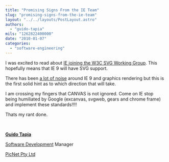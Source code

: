 ```yaml
---
title: "Promising Signs From the IE Team"
slug: "promising-signs-from-the-ie-team"
layout: "../../layouts/PostLayout.astro"
authors: 
  - "guido-tapia"
mils: "1262822400000"
date: "2010-01-07"
categories: 
  - "software-engineering"
---
```


I was excited to read about [IE joining the W3C SVG Working Group](http://blogs.msdn.com/ie/archive/2010/01/05/microsoft-joins-w3c-svg-working-group.aspx). This hopefully means that IE 9 will have SVG support.

There has been [a lot of noise](http://blogs.msdn.com/ie/archive/2009/11/18/an-early-look-at-ie9-for-developers.aspx) around IE 9 and graphics rendering but this is the first solid hint as to which direction that will take.

I am crossing my fingers that CANVAS is not ignored. Come on IE stop being humiliated by Google (excanvas, svgweb, gears and chrome frame) and implement these standards!!!!

Thats my rant done.

 

**[Guido Tapia](mailto:guido.tapia@picnet.com.au)**

[Software Development](https://picnet.com.au/software-development.html "software development") Manager

[PicNet Pty Ltd](https://picnet.com.au/)
